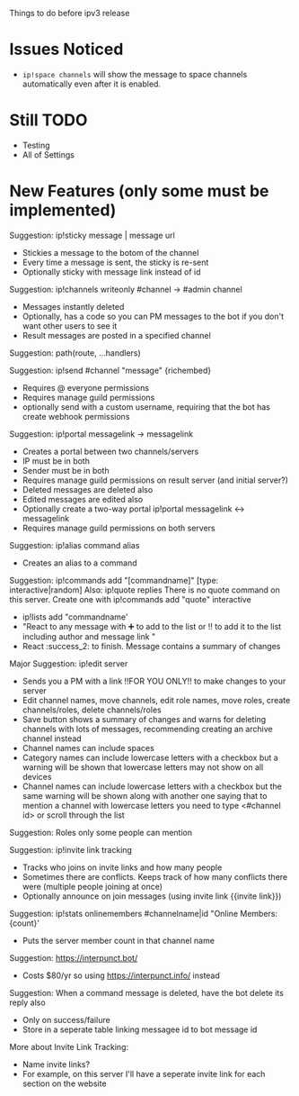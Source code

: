 Things to do before ipv3 release

# Issues Noticed

- `ip!space channels` will show the message to space channels automatically even after it is enabled.


# Still TODO

- Testing
- All of Settings

# New Features (only some must be implemented)

Suggestion: ip!sticky message | message url
- Stickies a message to the botom of the channel
- Every time a message is sent, the sticky is re-sent
- Optionally sticky with message link instead of id

Suggestion: ip!channels writeonly #channel -> #admin channel
- Messages instantly deleted
- Optionally, has a code so you can PM messages to the bot if you don't want other users to see it
- Result messages are posted in a specified channel

Suggestion: path(route, ...handlers)

Suggestion: ip!send #channel "message" {richembed}
- Requires @ everyone permissions
- Requires manage guild permissions
- optionally send with a custom username, requiring that the bot has create webhook permissions

Suggestion: ip!portal messagelink -> messagelink
- Creates a portal between two channels/servers
- IP must be in both
- Sender must be in both
- Requires manage guild permissions on result server (and initial server?)
- Deleted messages are deleted also
- Edited messages are edited also
- Optionally create a two-way portal ip!portal messagelink <-> messagelink
- Requires manage guild permissions on both servers

Suggestion: ip!alias command alias
- Creates an alias to a command

Suggestion: ip!commands add "[commandname]" [type: interactive|random]
Also: ip!quote replies There is no quote command on this server. Create one with ip!commands add "quote" interactive
- ip!lists add "commandname'
- "React to any message with :heavy_plus_sign: to add to the list or :bangbang: to add it to the list including author and message link "
- React :success_2: to finish. Message contains a summary of changes

Major Suggestion: ip!edit server
- Sends you a PM with a link !!FOR YOU ONLY!! to make changes to your server
- Edit channel names, move channels, edit role names, move roles, create channels/roles, delete channels/roles
- Save button shows a summary of changes and warns for deleting channels with lots of messages, recommending creating an archive channel instead
- Channel names can include spaces
- Category names can include lowercase letters with a checkbox but a warning will be shown that lowercase letters may not show on all devices
- Channel names can include lowercase letters with a checkbox but the same warning will be shown along with another one saying that to mention a channel with lowercase letters you need to type <#channel id> or scroll through the list

Suggestion: Roles only some people can mention

Suggestion: ip!invite link tracking
- Tracks who joins on invite links and how many people
- Sometimes there are conflicts. Keeps track of how many conflicts there were (multiple people joining at once)
- Optionally announce on join messages (using invite link {{invite link}})

Suggestion: ip!stats onlinemembers #channelname|id "Online Members: {count}'
- Puts the server member count in that channel name

Suggestion: https://interpunct.bot/
- Costs $80/yr so using https://interpunct.info/ instead

Suggestion: When a command message is deleted, have the bot delete its reply also
- Only on success/failure
- Store in a seperate table linking messagee id to bot message id

More about Invite Link Tracking:
- Name invite links?
- For example, on this server I'll have a seperate invite link for each section on the website